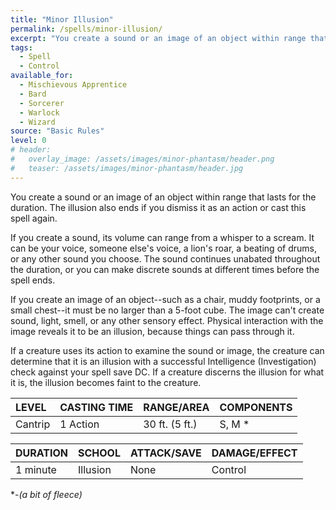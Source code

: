 ```yaml
---
title: "Minor Illusion"
permalink: /spells/minor-illusion/
excerpt: "You create a sound or an image of an object within range that lasts for the duration."
tags:
  - Spell
  - Control
available_for:
  - Mischievous Apprentice
  - Bard
  - Sorcerer
  - Warlock
  - Wizard
source: "Basic Rules"
level: 0
# header:
#   overlay_image: /assets/images/minor-phantasm/header.png
#   teaser: /assets/images/minor-phantasm/header.jpg
---
```


You create a sound or an image of an object within range that lasts for the duration. The illusion also ends if you dismiss it as an action or cast this spell again.

If you create a sound, its volume can range from a whisper to a scream. It can be your voice, someone else's voice, a lion's roar, a beating of drums, or any other sound you choose. The sound continues unabated throughout the duration, or you can make discrete sounds at different times before the spell ends.

If you create an image of an object--such as a chair, muddy footprints, or a small chest--it must be no larger than a 5-foot cube. The image can't create sound, light, smell, or any other sensory effect. Physical interaction with the image reveals it to be an illusion, because things can pass through it.

If a creature uses its action to examine the sound or image, the creature can determine that it is an illusion with a successful Intelligence (Investigation) check against your spell save DC. If a creature discerns the illusion for what it is, the illusion becomes faint to the creature.

| LEVEL          | CASTING TIME   | RANGE/AREA     | COMPONENTS     |
| :------------- | :------------- | :------------- | :------------- |
| Cantrip        | 1 Action       | 30 ft. (5 ft.) | S, M *         |

| DURATION       | SCHOOL         | ATTACK/SAVE    | DAMAGE/EFFECT  |
| :------------- | :------------- | :------------- | :------------- |
| 1 minute       | Illusion       | None           | Control        |

\*-*(a bit of fleece)*

